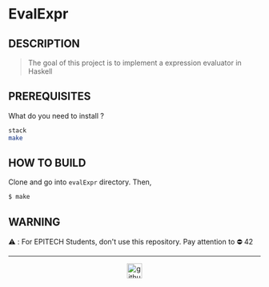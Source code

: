 # EvalExpr

## DESCRIPTION

> The goal of this project is to implement a expression evaluator in Haskell

## PREREQUISITES
What do you need to install ?
```bash
stack
make
```

## HOW TO BUILD
Clone and go into `evalExpr` directory.
Then,
```bash
$ make
```

## WARNING

:warning: : For EPITECH Students, don't use this repository. Pay attention to :no_entry: 42

---

<div align="center">

<a href="https://github.com/blacky-yg" target="_blank"><img src="https://cdn.jsdelivr.net/npm/simple-icons@3.0.1/icons/github.svg" alt="github.com" width="30"></a>

</div>